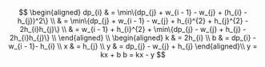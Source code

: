 $$
\begin{aligned}
dp_{i} & = \min\{dp_{j} + w_{i - 1} - w_{j} + (h_{i} - h_{j})^2\} \\
& = \min\{dp_{j} + w_{i - 1} - w_{j} + h_{i}^{2} + h_{j}^{2} - 2h_{i}h_{j}\} \\
& = w_{i - 1} + h_{i}^{2} + \min\{dp_{j} - w_{j} + h_{j} - 2h_{i}h_{j}\} \\
\end{aligned} \\
\begin{aligned}
k & = 2h_{i} \\
b & = dp_{i} - w_{i - 1}- h_{i} \\
x & = h_{j} \\
y & = dp_{j} - w_{j} + h_{j}
\end{aligned}\\
y = kx + b
b = kx - y
$$
